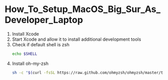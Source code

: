 # How_To_Setup_MacOS_Big_Sur_As_Developer_Laptop
1. Install Xcode
2. Start Xcode and allow it to install additional development tools
3. Check if default shell is zsh
   ```sh
   echo $SHELL
   ```
4. Install oh-my-zsh
   ```sh
   sh -c "$(curl -fsSL https://raw.github.com/ohmyzsh/ohmyzsh/master/tools/install.sh)"
   ```

